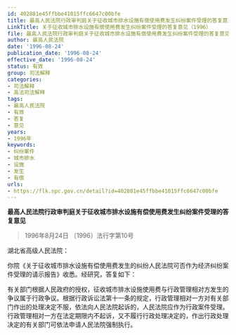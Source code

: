 ```yaml
---
id: 402881e45ffbbe41015ffc6647c00bfe
title: 最高人民法院行政审判庭关于征收城市排水设施有偿使用费发生纠纷案件受理的答复意见
LinkTitle: 关于征收城市排水设施有偿使用费发生纠纷案件受理的答复意见（1996）
file: 最高人民法院行政审判庭关于征收城市排水设施有偿使用费发生纠纷案件受理的答复意见_19960824_402881e45ffbbe41015ffc6647c00bfe.docx
author: 最高人民法院
date: '1996-08-24'
publication_date: '1996-08-24'
effective_date: '1996-08-24'
status: 有效
group: 司法解释
categories:
- 司法解释
- 高法司法解释
tags:
- 最高人民法院
- 有效
- 答复
- 意见
years:
- 1996年
keywords:
- 纠纷案件
- 城市排水
- 设施
- 发生
- 有偿
urls:
- https://flk.npc.gov.cn/detail?id=402881e45ffbbe41015ffc6647c00bfe
---
```


**最高人民法院行政审判庭关于征收城市排水设施有偿使用费发生纠纷案件受理的答复意见**

> 1996年8月24日 〔1996〕法行字第10号

湖北省高级人民法院：

你院《关于征收城市排水设施有偿使用费发生的纠纷人民法院可否作为经济纠纷案件受理的请示报告》收悉。经研究，答复如下：

有关部门根据人民政府的授权，征收城市排水设施使用费与行政管理相对方发生的争议属于行政争议。根据行政诉讼法第十一条的规定，行政管理相对一方对有关部门作出的处理决定不服，依法向人民法院起诉的，人民法院应作为行政案件受理。行政管理相对一方在法定期限内不起诉，又不履行行政处理决定的，作出行政处理决定的有关部门可依法申请人民法院强制执行。
